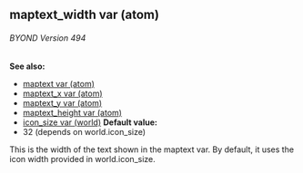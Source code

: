 ## maptext_width var (atom) 
###### BYOND Version 494
**See also:**
*   [maptext var (atom)](/ref/atom/var/maptext.md) 
*   [maptext_x var (atom)](/ref/atom/var/maptext_x.md) 
*   [maptext_y var (atom)](/ref/atom/var/maptext_y.md) 
*   [maptext_height var (atom)](/ref/atom/var/maptext_height.md) 
*   [icon_size var (world)](/ref/world/var/icon_size.md) <!-- -->
**Default value:**
*   32 (depends on world.icon_size)


This is the width of the text shown in the maptext var. By
default, it uses the icon width provided in world.icon_size.